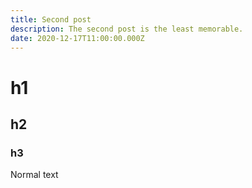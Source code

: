 ```yaml
---
title: Second post
description: The second post is the least memorable.
date: 2020-12-17T11:00:00.000Z
---
```


# h1

## h2

### h3

Normal text
